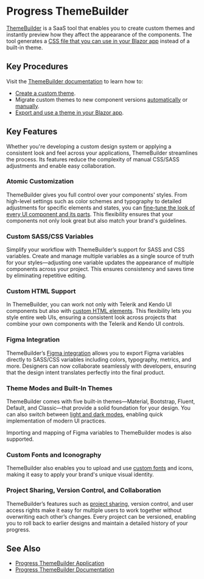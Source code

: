 
# Progress ThemeBuilder

[ThemeBuilder](https://themebuilderapp.telerik.com) is a SaaS tool that enables you to create custom themes and instantly preview how they affect the appearance of the components. The tool generates a [CSS file that you can use in your Blazor app](slug:themes-customize#loading-custom-themes) instead of a built-in theme.

## Key Procedures

Visit the [ThemeBuilder documentation](https://docs.telerik.com/themebuilder) to learn how to:

* [Create a custom theme](https://docs.telerik.com/themebuilder/get-started/first-steps-theme-builder).
* Migrate custom themes to new component versions [automatically](https://docs.telerik.com/themebuilder/web-app/automatic-migrations) or [manually](https://docs.telerik.com/themebuilder/web-app/migrating-projects).
* [Export and use a theme in your Blazor app](https://docs.telerik.com/themebuilder/exported-package).

## Key Features

Whether you're developing a custom design system or applying a consistent look and feel across your applications, ThemeBuilder streamlines the process. Its features reduce the complexity of manual CSS/SASS adjustments and enable easy collaboration.

### Atomic Customization

ThemeBuilder gives you full control over your components' styles. From high-level settings such as color schemes and typography to detailed adjustments for specific elements and states, you can [fine-tune the look of every UI component and its parts](https://docs.telerik.com/themebuilder/building-visual-styles/apply-advanced-customizations). This flexibility ensures that your components not only look great but also match your brand's guidelines.

### Custom SASS/CSS Variables

Simplify your workflow with ThemeBuilder’s support for SASS and CSS variables. Create and manage multiple variables as a single source of truth for your styles—adjusting one variable updates the appearance of multiple components across your project. This ensures consistency and saves time by eliminating repetitive editing.

### Custom HTML Support

In ThemeBuilder, you can work not only with Telerik and Kendo UI components but also with [custom HTML elements](https://docs.telerik.com/themebuilder/building-visual-styles/custom-components). This flexibility lets you style entire web UIs, ensuring a consistent look across projects that combine your own components with the Telerik and Kendo UI controls.

### Figma Integration

ThemeBuilder’s [Figma integration](https://docs.telerik.com/themebuilder/plugin/installation) allows you to export Figma variables directly to SASS/CSS variables including colors, typography, metrics, and more. Designers can now collaborate seamlessly with developers, ensuring that the design intent translates perfectly into the final product.

### Theme Modes and Built-In Themes

ThemeBuilder comes with five built-in themes—Material, Bootstrap, Fluent, Default, and Classic—that provide a solid foundation for your design. You can also switch between [light and dark modes](https://docs.telerik.com/themebuilder/building-visual-styles/variables), enabling quick implementation of modern UI practices.

Importing and mapping of Figma variables to ThemeBuilder modes is also supported.

### Custom Fonts and Iconography

ThemeBuilder also enables you to upload and use [custom fonts](https://docs.telerik.com/themebuilder/building-visual-styles/using-custom-fonts) and icons, making it easy to apply your brand's unique visual identity.

### Project Sharing, Version Control, and Collaboration

ThemeBuilder’s features such as [project sharing](https://docs.telerik.com/themebuilder/basic-project-operations/sharing-a-project), version control, and user access rights make it easy for multiple users to work together without overwriting each other’s changes. Every project can be versioned, enabling you to roll back to earlier designs and maintain a detailed history of your progress.

## See Also

* [Progress ThemeBuilder Application](https://themebuilderapp.telerik.com)
* [Progress ThemeBuilder Documentation](https://docs.telerik.com/themebuilder)
